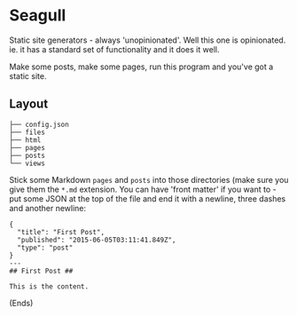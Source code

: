 # Seagull #

Static site generators - always 'unopinionated'. Well this one is opinionated. ie. it has a standard set of
functionality and it does it well.

Make some posts, make some pages, run this program and you've got a static site.

## Layout ##

```
├── config.json
├── files
├── html
├── pages
├── posts
└── views
```

Stick some Markdown `pages` and `posts` into those directories (make sure you give them the `*.md` extension. You can have 'front matter' if you want to - put some JSON at the top of the file and end it with a newline, three dashes and another newline:

```
{
  "title": "First Post",
  "published": "2015-06-05T03:11:41.849Z",
  "type": "post"
}
---
## First Post ##

This is the content.
```


(Ends)

